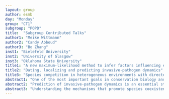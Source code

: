 ```yaml
---
layout: group
author: esmb
day: "Monday"
group: "CT1"
subgroup: "POPD"
title:  "Subgroup Contributed Talks"
author1: "Meike Wittmann"
author2: "Candy Abboud"
author3: "Bo Zhang"
inst1: "Bielefeld University"
inst2: "University of Glasgow"
inst3: "Oklahoma State University"
title1: "A new maximum-likelihood method to infer factors influencing establishment success of introduced species"
title2: "Dating, localizing and predicting invasive-pathogen dynamics"
title3: "Species competition in heterogeneous environments with directed movement"
abstract1: "One of the most important goals in conservation biology and in the biology of introduced and invasive species is to understand why some small populations persist while others go extinct. Several factors play a potentially important role: 1) demographic and environmental stochasticity, 2) Allee effects, i.e. a reduction in the per-capita growth rate in small populations, for example due to mate-finding difficulties, and 3) propagule size, i.e. the initial number of individuals. It is known that both Allee effects and environmental stochasticity affect the relationship between propagule size and persistence probability in specific ways. Here I propose a new approach for the joint inference of the contributions of these two factors. The approach is based on a Markov chain model for population size with environmental stochasticity and Allee effects. The models without Allee effects or without environmental stochasticity are special cases of the general model. Given a data set for the persistence or extinction of populations of various sizes, the model parameters are estimated using a maximum-likelihood approach and then model choice is performed based on Akaike's information criterion. Using simulation studies, I explore the strengths and weaknesses of this approach. Finally, I apply the approach to published data sets on experimental introductions in the field or laboratory." 
abstract2: "Prediction of invasive-pathogen dynamics is an essential step towards the assessment of eradication and containment strategies. Such predictions are performed using surveillance data and models grounded on partial differential equations (PDE), which form a framework often exploited to design invasion models. The framework allows the construction of phenomenological but concise models relying on mechanistic hypotheses. However, this may lead to models with overly rigid behaviour, in particular for describing phenomena in population biology. Hence, to avoid drawing a prediction relying on a single PDE-based model that would be prone to errors because of potential data-model mismatch, we propose to apply Bayesian model-averaging (BMA) for handling parameter and model uncertainties. Hence, we combine several competing spatio-temporal models of propagation for inferring parameters and drawing a consensual prediction of certain quantities of interest. This study is applied (i) to date and localize the invasion of Xylella fastidiosa, bacterium detected in Southern Corsica in 2015, France using post-introduction data, and (ii) to predict its future extent."
abstract3: "Understanding the mechanisms that promote species coexistence is a central topic in ecology.  Predicting coexistence in heterogeneous environments where populations are linked by dispersal is a challenge that has attracted attention of ecologists. A particular body of theory, based on Lotka-Volterra-like equations, has focused on the effects of different relative dispersal rates in the absence of other differences in competing species, and has predicted that the slower disperser always outcompetes the faster one in environments where the limiting resources are heterogeneously distributed. However, this theory has never been rigorously tested empirically, and has generally only considered random diffusion. Here, we extended previous theory to include exploitable resources and an additional component of directed movement, proving qualitatively novel results, which we tested experimentally using laboratory populations of C. elegans. We revealed, both theoretically and emperically, that stable coexistence can occur when two competing species have identical directed components but different diffusive components to their movement. Our results advance understanding of coexistence theory and has important ecological implications, such as the essential of individuals obtaining clues of neighboring environments, to determine where to disperse in changing environments."
---
```


